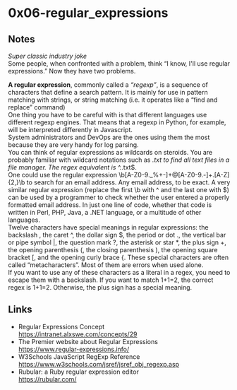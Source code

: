 # 0x06-regular_expressions
## Notes
*Super classic industry joke*   
Some people, when confronted with a problem, think
“I know, I'll use regular expressions.”   Now they have two problems.  

   
**A regular expression**, commonly called a *“regexp”*, is a sequence of characters that define a search pattern.  It is mainly for use in pattern matching with strings, or string matching (i.e. it operates like a “find and replace” command)   
One thing you have to be careful with is that different languages use different regexp engines. That means that a regexp in Python, for example, will be interpreted differently in Javascript.   
System administrators and DevOps are the ones using them the most because they are very handy for log parsing.  
You can think of regular expressions as wildcards on steroids. You are probably familiar with wildcard notations such as *.txt to find all text files in a file manager. The regex equivalent is ^.*\.txt$.  
One could use the regular expression \b[A-Z0-9._%+-]+@[A-Z0-9.-]+\.[A-Z]{2,}\b to search for an email address. Any email address, to be exact. A very similar regular expression (replace the first \b with ^ and the last one with $) can be used by a programmer to check whether the user entered a properly formatted email address. In just one line of code, whether that code is written in Perl, PHP, Java, a .NET language, or a multitude of other languages.  
Twelve characters have special meanings in regular expressions: the backslash \, the caret ^, the dollar sign $, the period or dot ., the vertical bar or pipe symbol |, the question mark ?, the asterisk or star *, the plus sign +, the opening parenthesis (, the closing parenthesis ), the opening square bracket [, and the opening curly brace {. These special characters are often called “metacharacters”. Most of them are errors when used alone.  
If you want to use any of these characters as a literal in a regex, you need to escape them with a backslash. If you want to match 1+1=2, the correct regex is 1\+1=2. Otherwise, the plus sign has a special meaning.   
 

## Links
+ Regular Expressions Concept  
https://intranet.alxswe.com/concepts/29  
+ The Premier website about Regular Expressions  
https://www.regular-expressions.info/  
+ W3Schools JavaScript RegExp Reference  
https://www.w3schools.com/jsref/jsref_obj_regexp.asp   
+ Rubular: a Ruby regular expression editor  
https://rubular.com/   
